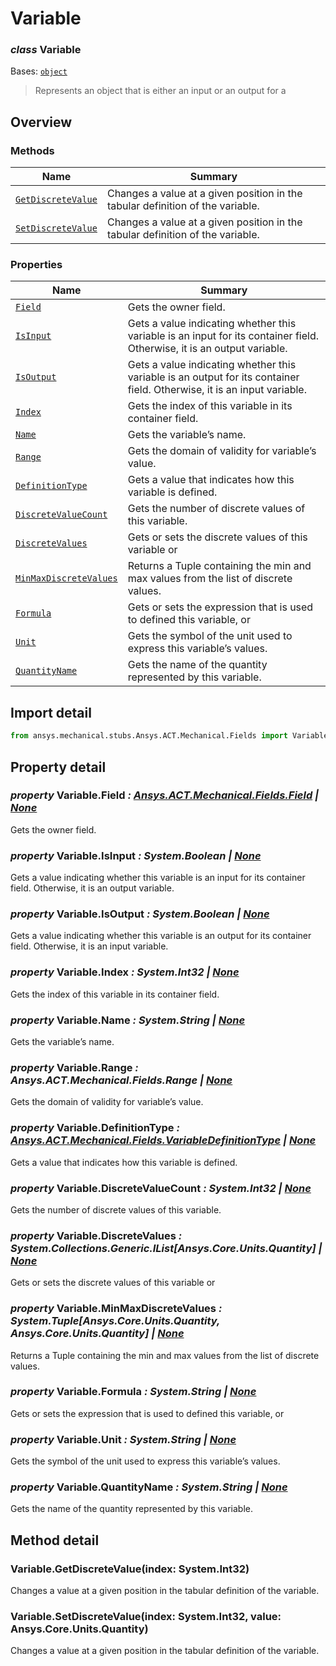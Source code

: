 <a id="variable"></a>

# Variable

<a id="Variable"></a>

### *class* Variable

Bases: [`object`](https://docs.python.org/3/library/functions.html#object)

> Represents an object that is either an input or an output for a

> <!-- !! processed by numpydoc !! -->

<a id="overview"></a>

## Overview

### Methods

| Name | Summary |
|----------------------------------------------------|----------------------------------------------------------------------------------|
| [`GetDiscreteValue`](#Variable.GetDiscreteValue)   | Changes a value at a given position in the tabular definition of the variable.   |
| [`SetDiscreteValue`](#Variable.SetDiscreteValue)   | Changes a value at a given position in the tabular definition of the variable.   |

### Properties

| Name | Summary |
|----------------------------------------------------------|-------------------------------------------------------------------------------------------------------------------------|
| [`Field`](Field.md#Field)                                | Gets the owner field.                                                                                                   |
| [`IsInput`](#Variable.IsInput)                           | Gets a value indicating whether this variable is an input for its container field. Otherwise, it is an output variable. |
| [`IsOutput`](#Variable.IsOutput)                         | Gets a value indicating whether this variable is an output for its container field. Otherwise, it is an input variable. |
| [`Index`](#Variable.Index)                               | Gets the index of this variable in its container field.                                                                 |
| [`Name`](#Variable.Name)                                 | Gets the variable’s name.                                                                                               |
| [`Range`](#Variable.Range)                               | Gets the domain of validity for variable’s value.                                                                       |
| [`DefinitionType`](#Variable.DefinitionType)             | Gets a value that indicates how this variable is defined.                                                               |
| [`DiscreteValueCount`](#Variable.DiscreteValueCount)     | Gets the number of discrete values of this variable.                                                                    |
| [`DiscreteValues`](#Variable.DiscreteValues)             | Gets or sets the discrete values of this variable or                                                                    |
| [`MinMaxDiscreteValues`](#Variable.MinMaxDiscreteValues) | Returns a Tuple containing the min and max values from the list of discrete values.                                     |
| [`Formula`](#Variable.Formula)                           | Gets or sets the expression that is used to defined this variable, or                                                   |
| [`Unit`](#Variable.Unit)                                 | Gets the symbol of the unit used to express this variable’s values.                                                     |
| [`QuantityName`](#Variable.QuantityName)                 | Gets the name of the quantity represented by this variable.                                                             |

<a id="import-detail"></a>

## Import detail

```python
from ansys.mechanical.stubs.Ansys.ACT.Mechanical.Fields import Variable
```

<a id="property-detail"></a>

## Property detail

<a id="Variable.Field"></a>

### *property* Variable.Field *: [Ansys.ACT.Mechanical.Fields.Field](Field.md#Field) | [None](https://docs.python.org/3/library/constants.html#None)*

Gets the owner field.

<!-- !! processed by numpydoc !! -->

<a id="Variable.IsInput"></a>

### *property* Variable.IsInput *: System.Boolean | [None](https://docs.python.org/3/library/constants.html#None)*

Gets a value indicating whether this variable is an input for its container field. Otherwise, it is an output variable.

<!-- !! processed by numpydoc !! -->

<a id="Variable.IsOutput"></a>

### *property* Variable.IsOutput *: System.Boolean | [None](https://docs.python.org/3/library/constants.html#None)*

Gets a value indicating whether this variable is an output for its container field. Otherwise, it is an input variable.

<!-- !! processed by numpydoc !! -->

<a id="Variable.Index"></a>

### *property* Variable.Index *: System.Int32 | [None](https://docs.python.org/3/library/constants.html#None)*

Gets the index of this variable in its container field.

<!-- !! processed by numpydoc !! -->

<a id="Variable.Name"></a>

### *property* Variable.Name *: System.String | [None](https://docs.python.org/3/library/constants.html#None)*

Gets the variable’s name.

<!-- !! processed by numpydoc !! -->

<a id="Variable.Range"></a>

### *property* Variable.Range *: Ansys.ACT.Mechanical.Fields.Range | [None](https://docs.python.org/3/library/constants.html#None)*

Gets the domain of validity for variable’s value.

<!-- !! processed by numpydoc !! -->

<a id="Variable.DefinitionType"></a>

### *property* Variable.DefinitionType *: [Ansys.ACT.Mechanical.Fields.VariableDefinitionType](VariableDefinitionType.md#VariableDefinitionType) | [None](https://docs.python.org/3/library/constants.html#None)*

Gets a value that indicates how this variable is defined.

<!-- !! processed by numpydoc !! -->

<a id="Variable.DiscreteValueCount"></a>

### *property* Variable.DiscreteValueCount *: System.Int32 | [None](https://docs.python.org/3/library/constants.html#None)*

Gets the number of discrete values of this variable.

<!-- !! processed by numpydoc !! -->

<a id="Variable.DiscreteValues"></a>

### *property* Variable.DiscreteValues *: System.Collections.Generic.IList[Ansys.Core.Units.Quantity] | [None](https://docs.python.org/3/library/constants.html#None)*

Gets or sets the discrete values of this variable or

<!-- !! processed by numpydoc !! -->

<a id="Variable.MinMaxDiscreteValues"></a>

### *property* Variable.MinMaxDiscreteValues *: System.Tuple[Ansys.Core.Units.Quantity, Ansys.Core.Units.Quantity] | [None](https://docs.python.org/3/library/constants.html#None)*

Returns a Tuple containing the min and max values from the list of discrete values.

<!-- !! processed by numpydoc !! -->

<a id="Variable.Formula"></a>

### *property* Variable.Formula *: System.String | [None](https://docs.python.org/3/library/constants.html#None)*

Gets or sets the expression that is used to defined this variable, or

<!-- !! processed by numpydoc !! -->

<a id="Variable.Unit"></a>

### *property* Variable.Unit *: System.String | [None](https://docs.python.org/3/library/constants.html#None)*

Gets the symbol of the unit used to express this variable’s values.

<!-- !! processed by numpydoc !! -->

<a id="Variable.QuantityName"></a>

### *property* Variable.QuantityName *: System.String | [None](https://docs.python.org/3/library/constants.html#None)*

Gets the name of the quantity represented by this variable.

<!-- !! processed by numpydoc !! -->

<a id="method-detail"></a>

## Method detail

<a id="Variable.GetDiscreteValue"></a>

### Variable.GetDiscreteValue(index: System.Int32)

Changes a value at a given position in the tabular definition of the variable.

<!-- !! processed by numpydoc !! -->

<a id="Variable.SetDiscreteValue"></a>

### Variable.SetDiscreteValue(index: System.Int32, value: Ansys.Core.Units.Quantity)

Changes a value at a given position in the tabular definition of the variable.

<!-- !! processed by numpydoc !! -->
